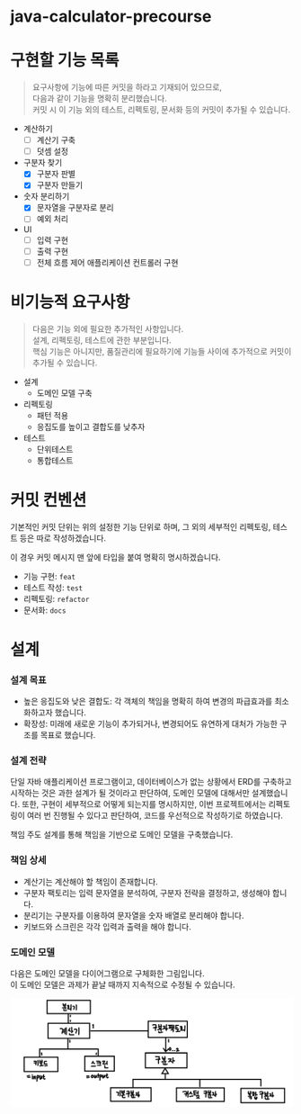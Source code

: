 # java-calculator-precourse

# 구현할 기능 목록

> 요구사항에 기능에 따른 커밋을 하라고 기재되어 있으므로,<br>
> 다음과 같이 기능을 명확히 분리했습니다. <br>
> 커밋 시 이 기능 외의 테스트, 리펙토링, 문서화 등의 커밋이 추가될 수 있습니다.

- 계산하기
    -[ ] 계산기 구축
    -[ ] 덧셈 설정
- 구분자 찾기
    -[X] 구분자 판별
    -[X] 구분자 만들기
- 숫자 분리하기
    -[X] 문자열을 구분자로 분리
    -[ ] 예외 처리
- UI
    -[ ] 입력 구현
    -[ ] 출력 구현
    -[ ] 전체 흐름 제어 애플리케이션 컨트롤러 구현

# 비기능적 요구사항

> 다음은 기능 외에 필요한 추가적인 사항입니다.<br>
> 설계, 리펙토링, 테스트에 관한 부분입니다. <br>
> 핵심 기능은 아니지만, 품질관리에 필요하기에 기능들 사이에 추가적으로 커밋이 추가될 수 있습니다.

- 설계
    - 도메인 모델 구축
- 리펙토링
    - 패턴 적용
    - 응집도를 높이고 결합도를 낮추자
- 테스트
    - 단위테스트
    - 통합테스트

# 커밋 컨벤션

기본적인 커밋 단위는 위의 설정한 기능 단위로 하며,
그 외의 세부적인 리펙토링, 테스트 등은 따로 작성하겠습니다.

이 경우 커밋 메시지 맨 앞에 타입을 붙여 명확히 명시하겠습니다.

- 기능 구현: `feat`
- 테스트 작성: `test`
- 리펙토링: `refactor`
- 문서화: `docs`

# 설계

### 설계 목표

- 높은 응집도와 낮은 결합도: 각 객체의 책임을 명확히 하여 변경의 파급효과를 최소화하고자 했습니다.
- 확장성: 미래에 새로운 기능이 추가되거나, 변경되어도 유연하게 대처가 가능한 구조를 목표로 했습니다.

### 설계 전략

단일 자바 애플리케이션 프로그램이고, 데이터베이스가 없는 상황에서 ERD를 구축하고 시작하는 것은
과한 설계가 될 것이라고 판단하여, 도메인 모델에 대해서만 설계했습니다.
또한, 구현이 세부적으로 어떻게 되는지를 명시하지만,
이번 프로젝트에서는 리펙토링이 여러 번 진행될 수 있다고 판단하여,
코드를 우선적으로 작성하기로 하였습니다.

책임 주도 설계를 통해 책임을 기반으로 도메인 모델을 구축했습니다.

### 책임 상세

- 계산기는 계산해야 할 책임이 존재합니다.
- 구분자 팩토리는 입력 문자열을 분석하여, 구분자 전략을 결정하고, 생성해야 합니다.
- 분리기는 구분자를 이용하여 문자열을 숫자 배열로 분리해야 합니다.
- 키보드와 스크린은 각각 입력과 출력을 해야 합니다.

### 도메인 모델

다음은 도메인 모델을 다이어그램으로 구체화한 그림입니다. <br>
이 도메인 모델은 과제가 끝날 때까지 지속적으로 수정될 수 있습니다.

![img.png](resources/domainModel.png)